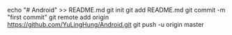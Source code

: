 echo "# Android" >> README.md
git init
git add README.md
git commit -m "first commit"
git remote add origin https://github.com/YuLingHung/Android.git
git push -u origin master
